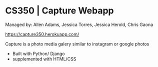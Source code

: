 # CS350 | Capture Webapp

Managed by: Allen Adams, Jessica Torres, Jessica Herold, Chris Gaona

https://capture350.herokuapp.com/

Capture is a photo media galery similar to instagram or google photos

* Built with Python/ Django
* supplemented with HTML/CSS

